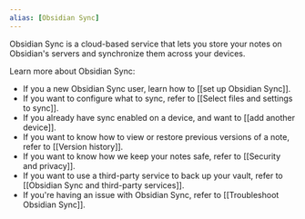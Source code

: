 ```yaml
---
alias: [Obsidian Sync]
---
```


Obsidian Sync is a cloud-based service that lets you store your notes on Obsidian's servers and synchronize them across your devices.

Learn more about Obsidian Sync:

- If you a new Obsidian Sync user, learn how to [[set up Obsidian Sync]].
- If you want to configure what to sync, refer to [[Select files and settings to sync]].
- If you already have sync enabled on a device, and want to [[add another device]].
- If you want to know how to view or restore previous versions of a note, refer to [[Version history]].
- If you want to know how we keep your notes safe, refer to [[Security and privacy]].
- If you want to use a third-party service to back up your vault, refer to [[Obsidian Sync and third-party services]].
- If you're having an issue with Obsidian Sync, refer to [[Troubleshoot Obsidian Sync]].
